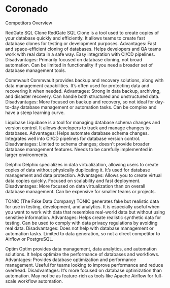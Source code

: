 # Coronado
Competitors Overview

RedGate SQL Clone
RedGate SQL Clone is a tool used to create copies of your database quickly and efficiently.
It allows teams to create fast database clones for testing or development purposes.
Advantages:
Fast and space-efficient cloning of databases.
Helps developers and QA teams work with real data in a safe way.
Easy integration with CI/CD pipelines.
Disadvantages:
Primarily focused on database cloning, not broad automation.
Can be limited in functionality if you need a broader set of database management tools.

Commvault
Commvault provides backup and recovery solutions, along with data management capabilities. It’s often used for protecting data and recovering it when needed.
Advantages:
Strong in data backup, archiving, and disaster recovery.
Can handle both structured and unstructured data.
Disadvantages:
More focused on backup and recovery, so not ideal for day-to-day database management or automation tasks.
Can be complex and have a steep learning curve.

Liquibase
Liquibase is a tool for managing database schema changes and version control. It allows developers to track and manage changes to databases.
Advantages:
Helps automate database schema changes.
Integrates well into CI/CD pipelines for database version control.
Disadvantages:
Limited to schema changes; doesn't provide broader database management features.
Needs to be carefully implemented in larger environments.

Delphix
Delphix specializes in data virtualization, allowing users to create copies of data without physically duplicating it. It’s used for database management and data protection.
Advantages:
Allows you to create virtual data copies quickly.
Focused on scalability and fast deployment.
Disadvantages:
More focused on data virtualization than on overall database management.
Can be expensive for smaller teams or projects.

TONIC (The Fake Data Company)
TONIC generates fake but realistic data for use in testing, development, and analytics. It is especially useful when you want to work with data that resembles real-world data but without using sensitive information.
Advantages:
Helps create realistic synthetic data for testing.
Can be used to comply with data privacy regulations by avoiding real data.
Disadvantages:
Does not help with database management or automation tasks.
Limited to data generation, so not a direct competitor to Airflow or PostgreSQL.

Optim
Optim provides data management, data analytics, and automation solutions. It helps optimize the performance of databases and workflows.
Advantages:
Provides database optimization and performance management.
Useful for teams looking to improve performance and reduce overhead.
Disadvantages:
It’s more focused on database optimization than automation.
May not be as feature-rich as tools like Apache Airflow for full-scale workflow automation.
